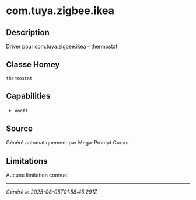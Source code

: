 # com.tuya.zigbee.ikea

## Description
Driver pour com.tuya.zigbee.ikea - thermostat

## Classe Homey
`thermostat`

## Capabilities
- `onoff`

## Source
Généré automatiquement par Mega-Prompt Cursor

## Limitations
Aucune limitation connue

---
*Généré le 2025-08-05T01:58:45.291Z*
